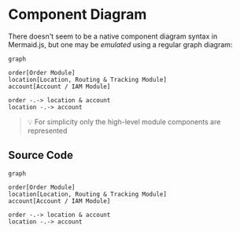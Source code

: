 # Component Diagram
There doesn't seem to be a native component diagram syntax in Mermaid.js, but one may be *emulated* using a regular graph diagram:

```mermaid
graph

order[Order Module]
location[Location, Routing & Tracking Module]
account[Account / IAM Module]

order -.-> location & account
location -.-> account
```

> 💡 For simplicity only the high-level module components are represented

## Source Code

```mermaid-example
graph

order[Order Module]
location[Location, Routing & Tracking Module]
account[Account / IAM Module]

order -.-> location & account
location -.-> account
```

